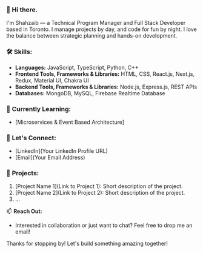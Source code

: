 ### 👋 Hi there.
I'm Shahzaib — a Technical Program Manager and Full Stack Developer based in Toronto.
I manage projects by day, and code for fun by night. I love the balance between strategic planning and hands-on development.

### 🛠️ **Skills:**
- **Languages:** JavaScript, TypeScript, Python, C++
- **Frontend Tools, Frameworks & Libraries:** HTML, CSS, React.js, Next.js, Redux, Material UI, Chakra UI
- **Backend Tools, Frameworks & Libraries:** Node.js, Express.js, REST APIs
- **Databases:** MongoDB, MySQL, Firebase Realtime Database

### 🌱 **Currently Learning:**
- [Microservices & Event Based Architecture]

### 💬 **Let's Connect:**
- [LinkedIn](Your LinkedIn Profile URL)
- [Email](Your Email Address)

### 🚀 **Projects:**
1. [Project Name 1](Link to Project 1): Short description of the project.
2. [Project Name 2](Link to Project 2): Short description of the project.
3. ...

📫 **Reach Out:**
- Interested in collaboration or just want to chat? Feel free to drop me an email!

Thanks for stopping by! Let's build something amazing together!
